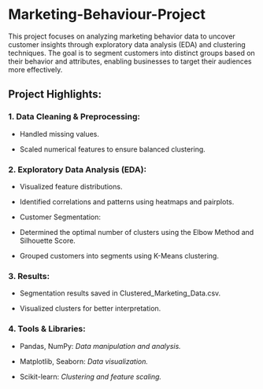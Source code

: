 # Marketing-Behaviour-Project
This project focuses on analyzing marketing behavior data to uncover customer insights through exploratory data analysis (EDA) and clustering techniques. The goal is to segment customers into distinct groups based on their behavior and attributes, enabling businesses to target their audiences more effectively.

## **Project Highlights:**

### **1. Data Cleaning & Preprocessing:**
  
  - Handled missing values.

  - Scaled numerical features to ensure balanced clustering.

### **2. Exploratory Data Analysis (EDA):**

  - Visualized feature distributions.

  - Identified correlations and patterns using heatmaps and pairplots.

  - Customer Segmentation:

  - Determined the optimal number of clusters using the Elbow Method and Silhouette Score.

  - Grouped customers into segments using K-Means clustering.

### **3. Results:**

  - Segmentation results saved in Clustered_Marketing_Data.csv.

  - Visualized clusters for better interpretation.

### **4. Tools & Libraries:**

  - Pandas, NumPy: _Data manipulation and analysis._

  - Matplotlib, Seaborn: _Data visualization._

  - Scikit-learn: _Clustering and feature scaling._
